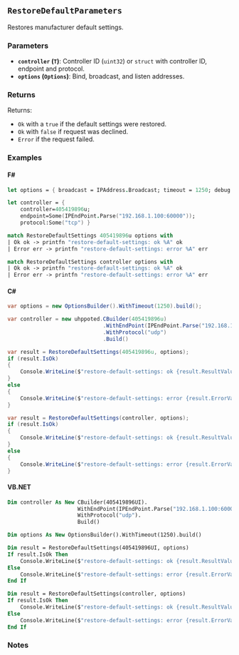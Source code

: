 ## `RestoreDefaultParameters`

Restores manufacturer default settings.

### Parameters
- **`controller` (`T`)**: Controller ID (`uint32`) or `struct` with controller ID, endpoint and protocol.
- **`options` (`Options`)**: Bind, broadcast, and listen addresses.

### Returns

Returns:
- `Ok` with a `true` if the default settings were restored.
- `Ok` with `false` if request was declined.
- `Error` if the request failed.

### Examples

#### F#
```fsharp
let options = { broadcast = IPAddress.Broadcast; timeout = 1250; debug = true }

let controller = { 
    controller=405419896u; 
    endpoint=Some(IPEndPoint.Parse("192.168.1.100:60000")); 
    protocol:Some("tcp") }

match RestoreDefaultSettings 405419896u options with
| Ok ok -> printfn "restore-default-settings: ok %A" ok
| Error err -> printfn "restore-default-settings: error %A" err

match RestoreDefaultSettings controller options with
| Ok ok -> printfn "restore-default-settings: ok %A" ok
| Error err -> printfn "restore-default-settings: error %A" err
```

#### C#
```csharp
var options = new OptionsBuilder().WithTimeout(1250).build();

var controller = new uhppoted.CBuilder(405419896u)
                              .WithEndPoint(IPEndPoint.Parse("192.168.1.100:60000"))
                              .WithProtocol("udp")
                              .Build()

var result = RestoreDefaultSettings(405419896u, options);
if (result.IsOk)
{
    Console.WriteLine($"restore-default-settings: ok {result.ResultValue}");
}
else
{
    Console.WriteLine($"restore-default-settings: error {result.ErrorValue}");
}

var result = RestoreDefaultSettings(controller, options);
if (result.IsOk)
{
    Console.WriteLine($"restore-default-settings: ok {result.ResultValue}");
}
else
{
    Console.WriteLine($"restore-default-settings: error {result.ErrorValue}");
}
```

#### VB.NET
```vb
Dim controller As New CBuilder(405419896UI).
                      WithEndPoint(IPEndPoint.Parse("192.168.1.100:60000")).
                      WithProtocol("udp").
                      Build()

Dim options As New OptionsBuilder().WithTimeout(1250).build()

Dim result = RestoreDefaultSettings(405419896UI, options)
If result.IsOk Then
    Console.WriteLine($"restore-default-settings: ok {result.ResultValue}")
Else
    Console.WriteLine($"restore-default-settings: error {result.ErrorValue}")
End If

Dim result = RestoreDefaultSettings(controller, options)
If result.IsOk Then
    Console.WriteLine($"restore-default-settings: ok {result.ResultValue}")
Else
    Console.WriteLine($"restore-default-settings: error {result.ErrorValue}")
End If
```

### Notes
